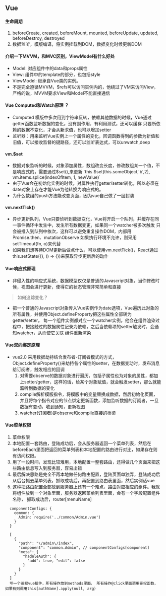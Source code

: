 ## Vue
#### 生命周期
1. beforeCreate, created, beforeMount, mounted, beforeUpdate, updated, beforeDestroy, destroyed 
2. 数据监听，模版编译，将实例挂载到DOM，数据变化时候更新DOM

#### 介绍一下MVVM，和MVC区别，ViewModel有什么好处
* Model: 对应组件中的data和props属性
* View: 组件中的template的部分，也包括style
* ViewModel: 继承自Vue类的实例。
* 不是完全遵循MVVM，$refs可以访问实例内的，他绕过了VM来访问View，严格的说，MVVM要求View和Model不能直接通信

#### Vue Computed和Watch原理 ？
* Computed 模版中多次用到字符串反转，依赖其他数据的时候，Vue通过getter函数监听数据的变化，没有副作用，有利用测试，还可以缓存
只要所依赖的数据不变化，才会从新求值，也可以增加setter
* 监听器：用来监听Vue实例上一个属性的变化，回调函数得到的参数为新值和旧值，可以接收监督的键路径，还可以监听表达式，可以unwatch,deep

#### vm.$set
* 数据对象监听的时候，对象添加属性，数组改变长度，修改数组某一个值，不是响应式的，需要通过$set(),来更新
`this.$set(this.someObject,'b',2), vm.items.splice(indexOfItem, 1, newValue)`
* 由于Vue会在初始化实例的时候，对属性执行getter/setter转化，所以必须在date对象上存在才能Vue为他转换为响应式的。
* 为什么数组的push方法能改变页面，因为vue自己做了一层封装

#### vm.nextTIck()
* 异步更新队列，Vue只要侦听到数据变化，Vue将开启一个队列，并缓存在同一事件循环中发生中，发生所有数据变更，如果同一个watcher被多次触发
只会被推入到队列中依次，这样可以避免重复操作DOM，内部用Promise.then、mutationObserve 如果执行环境不允许，则采用setTimeout(fn, o)来代替
* 如果我们想等待DOM更新后做点什么，可以使用vm.nextTick()，React通过this.setState({}, () => {})来获取异步更新后的动作

#### Vue响应式原理
* 非侵入性的响应式系统，数据模型仅仅是普通的Javascript对象，当你修改时候，视图会进行更新，使得它的状态管理非常简单和直接
>如何追踪变化？
* 把一个普通的Javascript对象传入Vue实例作为date选项，Vue遍历此对象的所有属性，并使用Object.defineProperty把这些属性全部转为getter/setter。
每一个组件实例都对应一个watcher实例，他会在组件渲染过程中，把接触过的数据属性记录为依赖，之后当依赖项的setter触发时，会通知watcher，从而使它关联
组件重新渲染

#### Vue双向绑定原理
* vue2.0 采用数据劫持结合发布者-订阅者模式的方式，Object.defineProperty()来劫持各个属性的setter，在数据变动时，发布消息给订阅者，触发相应的回调
  1. 对需要observe的数据对象进行遍历，包括子属性也为对象的属性，都加上setter/getter，这样的话，给某个对象赋值，就会触发setter，那么就能监听到数据的变化
  2. compile解析模版指令，将模版中的变量替换成数据，然后初始化页面，并且将每个指令对应的节点绑定更新函数，添加监听数据的订阅者，一旦数据有变动，收到通知，更新视图
  3. watcher(订阅者)是observe和compile直接的桥梁

#### Vue菜单权限
1. 菜单权限
  1. 本地配置一套路由，登陆成功后，会从服务器返回一个菜单列表，然后在beforeEach里面把返回的菜单列表和本地配置的路由进行对比，如果存在则有访问权限。
  2. 用了一段时间，发现比较难用，本地配置一整套路由，还得做几个页面来把这些路由信息写入到服务器，容易出错
  3. 最后解决思路是完全不再本地做任何路由配置，登陆页面单独弄，登陆成功后从后台抓去菜单列表，抓取成功后，再配置到路由表里面，然后实例话vue
  4. 这种把路由配置全部放到服务器上还有一个难点，路由对应相应的组件。我就将组件放到一个对象里面，服务器返回菜单列表里面，会有一个字段配置组件名称，
      抓取成功后，router[menuName]
  ```
    conponentConfigs: {
      common: {
        Admin: require('../common/Admin.vue')
      }
    }

    [
      {
        "path": "\/admin\/index",
        "component": "common.Admin", // conponentConfigs[component]
        "meta": {
          "hadnleAuth": {
            "add": true, "edit": false
          }
        }
      }
    ]
    写一个鉴权vue插件，所有操作放到methods里面， 所有操作@click里面调用鉴权函数，如果有则调用this[authName].apply(null, arg)

  ```